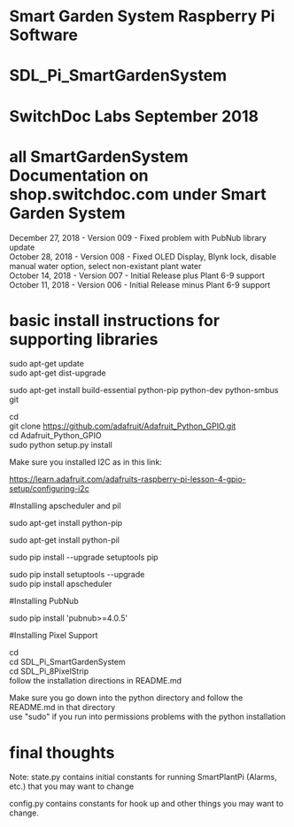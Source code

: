 #
# Smart Garden System Raspberry Pi Software
# SDL_Pi_SmartGardenSystem
#
# SwitchDoc Labs September 2018
#

# all SmartGardenSystem Documentation on  shop.switchdoc.com under Smart Garden System

December 27, 2018 - Version 009 - Fixed problem with PubNub library update<BR>
October 28, 2018 - Version 008 - Fixed OLED Display, Blynk lock, disable manual water option, select non-existant plant water<BR>
October 14, 2018 - Version 007 - Initial Release plus Plant 6-9 support<BR>
October 11, 2018 - Version 006 - Initial Release minus Plant 6-9 support<BR>

# basic install instructions for supporting libraries


sudo apt-get update <BR>
sudo apt-get dist-upgrade <BR>

sudo apt-get install build-essential python-pip python-dev python-smbus git <BR>

cd  <BR>
git clone https://github.com/adafruit/Adafruit_Python_GPIO.git <BR>
cd Adafruit_Python_GPIO <BR>
sudo python setup.py install <BR>


Make sure you installed I2C as in this link:

https://learn.adafruit.com/adafruits-raspberry-pi-lesson-4-gpio-setup/configuring-i2c

#Installing apscheduler and pil

sudo apt-get install python-pip<BR>

sudo apt-get install python-pil <BR>

sudo pip install --upgrade setuptools pip <BR>

sudo pip install setuptools --upgrade  <BR>
sudo pip install apscheduler <BR>

#Installing PubNub

sudo pip install 'pubnub>=4.0.5' <BR>

#Installing Pixel Support

cd<BR>
cd SDL_Pi_SmartGardenSystem<BR>
cd SDL_Pi_8PixelStrip<BR>
follow the installation directions in README.md<BR>

Make sure you go down into the python directory and follow the README.md in that directory<BR>
use "sudo" if you run into permissions problems with the python installation<BR>

# final thoughts

Note:  state.py contains initial constants for running SmartPlantPi (Alarms, etc.) that you may want to change <BR>

config.py contains constants for hook up and other things you may want to change.<BR>

